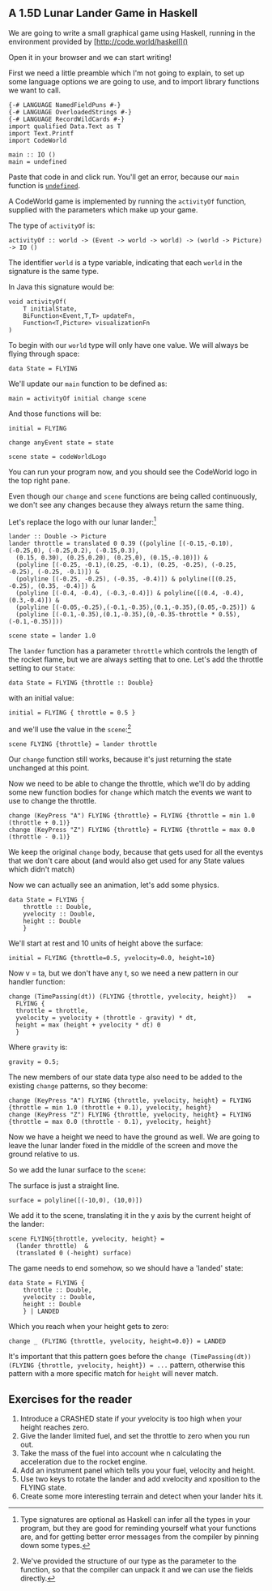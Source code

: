 ## A 1.5D Lunar Lander Game in Haskell

We are going to write a small graphical game using Haskell, running in the environment provided by [http://code.world/haskell]()

Open it in your browser and we can start writing!

First we need a little preamble which I'm not going to explain, to set up some language options we are going to use, and to import library functions we want to call.

```
{-# LANGUAGE NamedFieldPuns #-}
{-# LANGUAGE OverloadedStrings #-}
{-# LANGUAGE RecordWildCards #-}
import qualified Data.Text as T
import Text.Printf
import CodeWorld

main :: IO ()
main = undefined
```

Paste that code in and click run. You'll get an error, because our `main` function is [`undefined`](https://wiki.haskell.org/Undefined).

A CodeWorld game is implemented by running the `activityOf` function, supplied with the parameters which make up your game.

The type of `activityOf` is:

```
activityOf :: world -> (Event -> world -> world) -> (world -> Picture) -> IO ()
```

The identifier `world` is a type variable, indicating that each `world` in the signature is the same type.

In Java this signature would be:
```
void activityOf(
    T initialState, 
    BiFunction<Event,T,T> updateFn, 
    Function<T,Picture> visualizationFn
)
```

To begin with our `world` type will only have one value. We will always be flying through space:

```
data State = FLYING
```

We'll update our `main` function to be defined as:
```
main = activityOf initial change scene
```

And those functions will be:
```
initial = FLYING

change anyEvent state = state

scene state = codeWorldLogo
```

You can run your program now, and you should see the CodeWorld logo in the top right pane.

Even though our `change` and `scene` functions are being called continuously, we don't see any changes because they always return the same thing.

Let's replace the logo with our lunar lander:[^typeSignatures]

```
lander :: Double -> Picture
lander throttle = translated 0 0.39 ((polyline [(-0.15,-0.10), (-0.25,0), (-0.25,0.2), (-0.15,0.3), 
  (0.15, 0.30), (0.25,0.20), (0.25,0), (0.15,-0.10)]) & 
  (polyline [(-0.25, -0.1),(0.25, -0.1), (0.25, -0.25), (-0.25, -0.25), (-0.25, -0.1)]) &
  (polyline [(-0.25, -0.25), (-0.35, -0.4)]) & polyline([(0.25, -0.25), (0.35, -0.4)]) &
  (polyline [(-0.4, -0.4), (-0.3,-0.4)]) & polyline([(0.4, -0.4), (0.3,-0.4)]) &
  (polyline [(-0.05,-0.25),(-0.1,-0.35),(0.1,-0.35),(0.05,-0.25)]) &
  (polyline [(-0.1,-0.35),(0.1,-0.35),(0,-0.35-throttle * 0.55),(-0.1,-0.35)]))
  
scene state = lander 1.0
```

The `lander` function has a parameter `throttle` which controls the length of the rocket flame, but we are always setting that to one. Let's add the throttle setting to our `State`:

```
data State = FLYING {throttle :: Double}
```
with an initial value:
```
initial = FLYING { throttle = 0.5 }
```
and we'll use the value in the `scene`:[^patternMatching]
```
scene FLYING {throttle} = lander throttle
```

Our `change` function still works, because it's just returning the state unchanged at this point. 

Now we need to be able to change the throttle, which we'll do by adding some new function bodies for `change` which match the events we want to use to change the throttle.

```
change (KeyPress "A") FLYING {throttle} = FLYING {throttle = min 1.0 (throttle + 0.1)}
change (KeyPress "Z") FLYING {throttle} = FLYING {throttle = max 0.0 (throttle - 0.1)}
```
We keep the original `change` body, because that gets used for all the eventys that we don't care about (and would also get used for any State values which didn't match)

Now we can actually see an animation, let's add some physics.

```
data State = FLYING {
    throttle :: Double,
    yvelocity :: Double,
    height :: Double
    }
```

We'll start at rest and 10 units of height above the surface:
```
initial = FLYING {throttle=0.5, yvelocity=0.0, height=10}
```

Now v = ta, but we don't have any t, so we need a new pattern in our handler function:
```
change (TimePassing(dt)) (FLYING {throttle, yvelocity, height})   =
  FLYING {
  throttle = throttle, 
  yvelocity = yvelocity + (throttle - gravity) * dt, 
  height = max (height + yvelocity * dt) 0
  }
```

Where `gravity` is:

```
gravity = 0.5;  
```

The new members of our state data type also need to be added to the existing `change` patterns, so they become:
```
change (KeyPress "A") FLYING {throttle, yvelocity, height} = FLYING {throttle = min 1.0 (throttle + 0.1), yvelocity, height}
change (KeyPress "Z") FLYING {throttle, yvelocity, height} = FLYING {throttle = max 0.0 (throttle - 0.1), yvelocity, height}
```
Now we have a height we need to have the ground as well. We are going to leave the lunar lander fixed in the middle of the screen and move the ground relative to us.

So we add the lunar surface to the `scene`:

The surface is just a straight line.
```
surface = polyline([(-10,0), (10,0)])
```
We add it to the scene, translating it in the y axis by the current height of the lander:

```
scene FLYING{throttle, yvelocity, height} =
  (lander throttle)  & 
  (translated 0 (-height) surface)
```

The game needs to end somehow, so we should have a  'landed' state:
```
data State = FLYING {
    throttle :: Double,
    yvelocity :: Double,
    height :: Double
    } | LANDED
```
Which you reach when your height gets to zero:
```
change _ (FLYING {throttle, yvelocity, height=0.0}) = LANDED
```

It's important that this pattern goes before the `change (TimePassing(dt)) (FLYING {throttle, yvelocity, height}) = ...` pattern, otherwise this pattern with a more specific match for `height` will never match.

## Exercises for the reader

1. Introduce a CRASHED state if your yvelocity is too high when your height reaches zero.
1. Give the lander limited fuel, and set the throttle to zero when you run out.
1. Take the mass of the fuel into account whe n calculating the acceleration due to the rocket engine.
1. Add an instrument panel which tells you your fuel, velocity and height.
1. Use two keys to rotate the lander and add xvelocity and xposition to the FLYING state.
1. Create some more interesting terrain and detect when your lander hits it.

[^typeSignatures]: Type signatures are optional as Haskell can infer all the types in your program, but they are good for reminding yourself what your functions are, and for getting better error messages from the compiler by pinning down some types.

[^patternMatching]: We've provided the structure of our type as the parameter to the function, so that the compiler can unpack it and we can use the fields directly.


